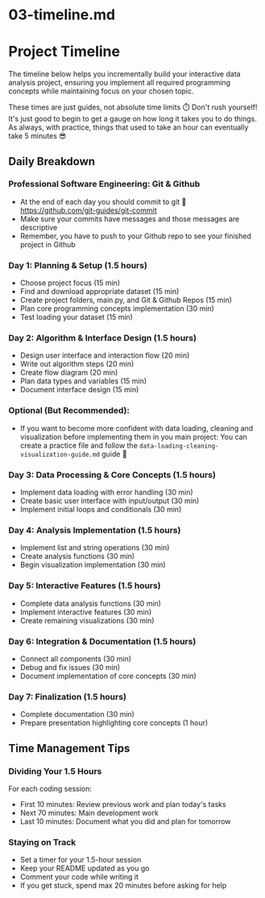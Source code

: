 # 03-timeline.md

# Project Timeline

The timeline below helps you incrementally build your interactive data analysis project, ensuring you implement all required programming concepts while maintaining focus on your chosen topic.

These times are just guides, not absolute time limits ⏱️ Don't rush yourself! It's just good to begin to get a gauge on how long it takes you to do things. As always, with practice, things that used to take an hour can eventually take 5 minutes 😎

## Daily Breakdown
### Professional Software Engineering: Git & Github
- At the end of each day you should commit to git 🛟 https://github.com/git-guides/git-commit
- Make sure your commits have messages and those messages are descriptive
- Remember, you have to push to your Github repo to see your finished project in Github

### Day 1: Planning & Setup (1.5 hours)
- Choose project focus (15 min)
- Find and download appropriate dataset (15 min)
- Create project folders, main.py, and Git & Github Repos (15 min)
- Plan core programming concepts implementation (30 min)
- Test loading your dataset (15 min)

### Day 2: Algorithm & Interface Design (1.5 hours)
- Design user interface and interaction flow (20 min)
- Write out algorithm steps (20 min)
- Create flow diagram (20 min)
- Plan data types and variables (15 min)
- Document interface design (15 min)

### Optional (But Recommended):
- If you want to become more confident with data loading, cleaning and visualization before implementing them in you main project: You can create a practice file and follow the `data-loading-cleaning-visualization-guide.md` guide 🙂

### Day 3: Data Processing & Core Concepts (1.5 hours)
- Implement data loading with error handling (30 min)
- Create basic user interface with input/output (30 min)
- Implement initial loops and conditionals (30 min)

### Day 4: Analysis Implementation (1.5 hours)
- Implement list and string operations (30 min)
- Create analysis functions (30 min)
- Begin visualization implementation (30 min)

### Day 5: Interactive Features (1.5 hours)
- Complete data analysis functions (30 min)
- Implement interactive features (30 min)
- Create remaining visualizations (30 min)

### Day 6: Integration & Documentation (1.5 hours)
- Connect all components (30 min)
- Debug and fix issues (30 min)
- Document implementation of core concepts (30 min)

### Day 7: Finalization (1.5 hours)
- Complete documentation (30 min)
- Prepare presentation highlighting core concepts (1 hour)

## Time Management Tips

### Dividing Your 1.5 Hours
For each coding session:
- First 10 minutes: Review previous work and plan today's tasks
- Next 70 minutes: Main development work
- Last 10 minutes: Document what you did and plan for tomorrow

### Staying on Track
- Set a timer for your 1.5-hour session
- Keep your README updated as you go
- Comment your code while writing it
- If you get stuck, spend max 20 minutes before asking for help
